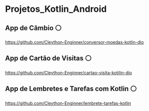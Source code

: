 # Projetos_Kotlin_Android

## App de Câmbio  ⚪

https://github.com/Cleython-Enginner/conversor-moedas-kotlin-dio

##  App de Cartão de Visitas ⚪

https://github.com/Cleython-Enginner/cartao-visita-kotilin-dio

## App de Lembretes e Tarefas com Kotlin  ⚪

https://github.com/Cleython-Enginner/lembrete-tarefas-kotlin
